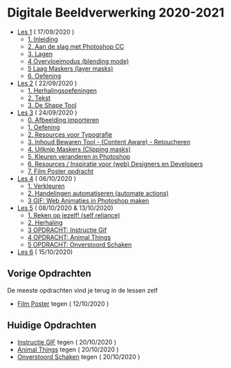 # Digitale Beeldverwerking 2020-2021

- [Les 1](https://goldflow.github.io/photoshop-courses/les1) ( 17/09/2020 )
  * [1. Inleiding](https://goldflow.github.io/photoshop-courses/les1#1-inleiding)
  * [2. Aan de slag met Photoshop CC](https://goldflow.github.io/photoshop-courses/les1#2-aan-de-slag-met-photoshop-cc)
  * [3. Lagen](https://goldflow.github.io/photoshop-courses/les1#3-lagen)
  * [4 Overvloeimodus (blending mode)](https://goldflow.github.io/photoshop-courses/les1#4-overvloeimodus--blending-mode-)
  * [5 Laag Maskers (layer masks)](https://goldflow.github.io/photoshop-courses/les1#5-laag-maskers--layer-masks-)
  * [6. Oefening](https://goldflow.github.io/photoshop-courses/les1#-muscle--6-oefening)
- [Les 2](https://goldflow.github.io/photoshop-courses/les2) ( 22/09/2020 )
  * [1. Herhalingsoefeningen](https://goldflow.github.io/photoshop-courses/les2#1-herhalingsoefeningen)
  * [2. Tekst](https://goldflow.github.io/photoshop-courses/les2#2-tekst)
  * [3. De Shape Tool](https://goldflow.github.io/photoshop-courses/les2#3-de-shape-tool)
- [Les 3](https://goldflow.github.io/photoshop-courses/les3) ( 24/09/2020 )
  * [0. Afbeelding importeren](https://goldflow.github.io/photoshop-courses/les3#0-afbeelding-importeren)
  * [1. Oefening](https://goldflow.github.io/photoshop-courses/les3#1-oefening)
  * [2. Resources voor Typografie](https://goldflow.github.io/photoshop-courses/les3#2-resources-voor-typografie)
  * [3. Inhoud Bewaren Tool - (Content Aware) - Retoucheren](https://goldflow.github.io/photoshop-courses/les3#3-inhoud-bewaren-tool-en-retoucheren)
  * [4. Uitknip Maskers (Clipping masks)](https://goldflow.github.io/photoshop-courses/les3#4-uitknip-maskers)
  * [5. Kleuren veranderen in Photoshop](https://goldflow.github.io/photoshop-courses/les3#5-kleuren-veranderen-in-photoshop)
  * [6. Resources / Inspiratie voor (web) Designers en Developers](https://goldflow.github.io/photoshop-courses/les3#6-resources-inspiratie-voor-designers-en-developers)
  * [7. Film Poster opdracht](https://goldflow.github.io/photoshop-courses/les3#7-film-poster-opdracht)
- [Les 4](https://goldflow.github.io/photoshop-courses/les4) ( 06/10/2020 )
  * [1. Verkleuren](https://goldflow.github.io/photoshop-courses/les4#1-verkleuren)
  * [2. Handelingen automatiseren (automate actions)](https://goldflow.github.io/photoshop-courses/les4#2-handelingen-automatiseren)
  * [3 GIF: Web Animaties in Photoshop maken](https://goldflow.github.io/photoshop-courses/les4#3-gif--web-animaties-in-photoshop-maken)
- [Les 5](https://goldflow.github.io/photoshop-courses/les5) ( 08/10/2020 & 13/10/2020)
  * [1. Reken op jezelf! (self reliance)](https://goldflow.github.io/photoshop-courses/les5#1-reken-op-jezelf-self-reliance)
  * [2. Herhaling](https://goldflow.github.io/photoshop-courses/les5#2-herhaling)
  * [3 OPDRACHT: Instructie Gif](https://goldflow.github.io/photoshop-courses/les5#3-opdracht-instructie-gif)
  * [4 OPDRACHT: Animal Things](https://goldflow.github.io/photoshop-courses/les5#4-opdracht-animal-things)
  * [5 OPDRACHT: Onverstoord Schaken](https://goldflow.github.io/photoshop-courses/les5#5-opdracht-onverstoord-schaken)
- [Les 6](https://goldflow.github.io/photoshop-courses/les6) ( 15/10/2020)

## Vorige Opdrachten

De meeste opdrachten vind je terug in de lessen zelf

- [Film Poster](https://goldflow.github.io/photoshop-courses/film-poster) tegen ( 12/10/2020 )

## Huidige Opdrachten

- [Instructie GIF](https://github.com/Goldflow/photoshop-courses/tree/master/les5#3-opdracht-instructie-gif) tegen ( 20/10/2020 )
- [Animal Things](https://goldflow.github.io/photoshop-courses/animal-things) tegen ( 20/10/2020 )
- [Onverstoord Schaken](https://goldflow.github.io/photoshop-courses/chess-focus/) tegen ( 20/10/2020 )
